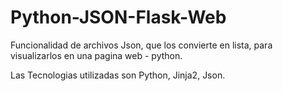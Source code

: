 # Python-JSON-Flask-Web

Funcionalidad de archivos Json, que los convierte en lista, para visualizarlos en una pagina web - python.

Las Tecnologias utilizadas son Python, Jinja2, Json.
